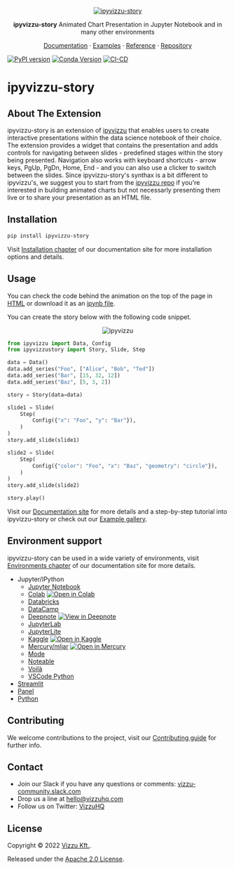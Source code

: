 <p align="center">
  <a href="https://github.com/vizzuhq/ipyvizzu-story">
    <img src="https://github.com/vizzuhq/ipyvizzu-story/raw/main/docs/examples/demo/ipyvizzu-story.gif" alt="ipyvizzu-story" />
  </a>
  <p align="center"><b>ipyvizzu-story</b> Animated Chart Presentation in Jupyter Notebook and in many other environments</p>
  <p align="center">
    <a href="https://vizzuhq.github.io/ipyvizzu-story/">Documentation</a>
    · <a href="https://vizzuhq.github.io/ipyvizzu-story/examples/index.html">Examples</a>
    · <a href="https://vizzuhq.github.io/ipyvizzu-story/reference/ipyvizzustory/index.html">Reference</a>
    · <a href="https://github.com/vizzuhq/ipyvizzu-story">Repository</a>
  </p>
</p>

[![PyPI version](https://badge.fury.io/py/ipyvizzu-story.svg)](https://badge.fury.io/py/ipyvizzu-story)
[![Conda Version](https://img.shields.io/conda/vn/conda-forge/ipyvizzu-story.svg)](https://anaconda.org/conda-forge/ipyvizzu-story)
[![CI-CD](https://github.com/vizzuhq/ipyvizzu-story/actions/workflows/cicd.yml/badge.svg?branch=main)](https://github.com/vizzuhq/ipyvizzu-story/actions/workflows/cicd.yml)

# ipyvizzu-story

## About The Extension

ipyvizzu-story is an extension of
[ipyvizzu](https://github.com/vizzuhq/ipyvizzu) that enables users to create
interactive presentations within the data science notebook of their choice. The
extension provides a widget that contains the presentation and adds controls for
navigating between slides - predefined stages within the story being presented.
Navigation also works with keyboard shortcuts - arrow keys, PgUp, PgDn, Home,
End - and you can also use a clicker to switch between the slides. Since
ipyvizzu-story's synthax is a bit different to ipyvizzu's, we suggest you to
start from the [ipyvizzu repo](https://github.com/vizzuhq/ipyvizzu) if you're
interested in building animated charts but not necessarly presenting them live
or to share your presentation as an HTML file.

## Installation

```sh
pip install ipyvizzu-story
```

Visit
[Installation chapter](https://vizzuhq.github.io/ipyvizzu-story/installation.html)
of our documentation site for more installation options and details.

## Usage

You can check the code behind the animation on the top of the page in
[HTML](https://vizzuhq.github.io/ipyvizzu-story/examples/complex/complex.html)
or download it as an
[ipynb file](https://vizzuhq.github.io/ipyvizzu-story/examples/demo/ipyvizzu-story_example.ipynb).

You can create the story below with the following code snippet.

<p align="center">
  <img src="https://github.com/vizzuhq/vizzu-ext-js-story/raw/main/assets/readme-example.gif" alt="ipyvizzu" />
</p>

```python
from ipyvizzu import Data, Config
from ipyvizzustory import Story, Slide, Step

data = Data()
data.add_series("Foo", ["Alice", "Bob", "Ted"])
data.add_series("Bar", [15, 32, 12])
data.add_series("Baz", [5, 3, 2])

story = Story(data=data)

slide1 = Slide(
    Step(
        Config({"x": "Foo", "y": "Bar"}),
    )
)
story.add_slide(slide1)

slide2 = Slide(
    Step(
        Config({"color": "Foo", "x": "Baz", "geometry": "circle"}),
    )
)
story.add_slide(slide2)

story.play()
```

Visit our
[Documentation site](https://vizzuhq.github.io/ipyvizzu-story/index.html) for
more details and a step-by-step tutorial into ipyvizzu-story or check out our
[Example gallery](https://vizzuhq.github.io/ipyvizzu-story/examples/index.html).

## Environment support

ipyvizzu-story can be used in a wide variety of environments, visit
[Environments chapter](https://vizzuhq.github.io/ipyvizzu-story/environments/index.html)
of our documentation site for more details.

- Jupyter/IPython
  - [Jupyter Notebook](https://vizzuhq.github.io/ipyvizzu-story/environments/jupyter/jupyternotebook.html)
  - [Colab](https://vizzuhq.github.io/ipyvizzu-story/environments/jupyter/colab.html)
    [![Open in Colab](https://colab.research.google.com/assets/colab-badge.svg)](https://colab.research.google.com/drive/1VnmuPHm7Ynk6aZiWN0QcnIqGGW5ODnFf?usp=sharing)
  - [Databricks](https://vizzuhq.github.io/ipyvizzu-story/environments/jupyter/databricks.html)
  - [DataCamp](https://vizzuhq.github.io/ipyvizzu-story/environments/jupyter/datacamp.html)
  - [Deepnote](https://vizzuhq.github.io/ipyvizzu-story/environments/jupyter/deepnote.html)
    [![View in Deepnote](https://deepnote.com/static/buttons/view-in-deepnote.svg)](https://deepnote.com/workspace/david-andras-vegh-bc03-79fd3a98-abaf-40c0-8b52-9f3e438a73fc/project/ipyvizzu-story-demo-11b5d5eb-7f68-44c4-b1a7-347fde1a8f64)
  - [JupyterLab](https://vizzuhq.github.io/ipyvizzu-story/environments/jupyter/jupyterlab.html)
  - [JupyterLite](https://vizzuhq.github.io/ipyvizzu-story/environments/jupyter/jupyterlite.html)
  - [Kaggle](https://vizzuhq.github.io/ipyvizzu-story/environments/jupyter/kaggle.html)
    [![Open in Kaggle](https://kaggle.com/static/images/open-in-kaggle.svg)](https://www.kaggle.com/dvidandrsvgh/ipyvizzu-story-demo)
  - [Mercury/mljar](https://vizzuhq.github.io/ipyvizzu-story/environments/jupyter/mercury.html)
    [![Open in Mercury](https://raw.githubusercontent.com/mljar/mercury/main/media/open_in_mercury.svg)](https://huggingface.co/spaces/veghdev/ipyvizzu-story-demo)
  - [Mode](https://vizzuhq.github.io/ipyvizzu-story/environments/jupyter/mode.html)
  - [Noteable](https://vizzuhq.github.io/ipyvizzu-story/environments/jupyter/noteable.html)
  - [Voilà](https://vizzuhq.github.io/ipyvizzu-story/environments/jupyter/voila.html)
  - [VSCode Python](https://vizzuhq.github.io/ipyvizzu-story/environments/jupyter/vscode.html)
- [Streamlit](https://vizzuhq.github.io/ipyvizzu-story/environments/streamlit.html)
- [Panel](https://vizzuhq.github.io/ipyvizzu-story/environments/panel.html)
- [Python](https://vizzuhq.github.io/ipyvizzu-story/environments/python.html)

## Contributing

We welcome contributions to the project, visit our
[Contributing guide](https://github.com/vizzuhq/ipyvizzu-story/blob/main/CONTRIBUTING.md)
for further info.

## Contact

- Join our Slack if you have any questions or comments:
  [vizzu-community.slack.com](https://join.slack.com/t/vizzu-community/shared_invite/zt-w2nqhq44-2CCWL4o7qn2Ns1EFSf9kEg)
- Drop us a line at hello@vizzuhq.com
- Follow us on Twitter: [VizzuHQ](https://twitter.com/VizzuHQ)

## License

Copyright © 2022 [Vizzu Kft.](https://vizzuhq.com).

Released under the
[Apache 2.0 License](https://github.com/vizzuhq/vizzu-lib/blob/main/LICENSE).
